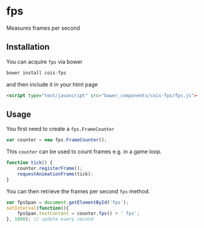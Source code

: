 fps
===

Measures frames per second

Installation
------------

You can acquire `fps` via bower

```sh
bower install cois-fps
```

and then include it in your html page

```html
<script type="text/javascript" src="bower_components/cois-fps/fps.js"></script>
```

Usage
-----

You first need to create a `fps.FrameCounter`

```js
var counter = new fps.FrameCounter();
```

This `counter` can be used to count frames e.g. in a game loop.

```js
function tick() {
	counter.registerFrame();
	requestAnimationFrame(tick);
}
```

You can then retrieve the frames per second `fps` method.

```js
var fpsSpan = document.getElementById('fps');
setInterval(function(){
	fpsSpan.textContent = counter.fps() + ' fps';
}, 1000); // update every second
```
